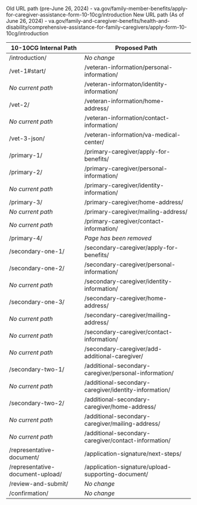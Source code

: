 Old URL path (pre-June 26, 2024) - va.gov/family-member-benefits/apply-for-caregiver-assistance-form-10-10cg/introduction
New URL path (As of June 26, 2024) - va.gov/family-and-caregiver-benefits/health-and-disability/comprehensive-assistance-for-family-caregivers/apply-form-10-10cg/introduction


|10-10CG Internal Path| Proposed Path|
|----------------|----------------------|
|/introduction/|*No change*|
|/vet-1#start/|/veteran-information/personal-information/|
|*No current path*|/veteran-informaton/identity-information/|
|/vet-2/|/veteran-information/home-address/|
|*No current path*|/veteran-information/contact-information/|
|/vet-3-json/|/veteran-information/va-medical-center/|
|/primary-1/|/primary-caregiver/apply-for-benefits/|
|/primary-2/|/primary-caregiver/personal-information/|
|*No current path*|/primary-caregiver/identity-information/|
|/primary-3/|/primary-caregiver/home-address/|
|*No current path*|/primary-caregiver/mailing-address/|
|*No current path*|/primary-caregiver/contact-information/|
|/primary-4/|*Page has been removed*|
|/secondary-one-1/|/secondary-caregiver/apply-for-benefits/|
|/secondary-one-2/|/secondary-caregiver/personal-information/|
|*No current path*|/secondary-caregiver/identity-information/|
|/secondary-one-3/|/secondary-caregiver/home-address/|
|*No current path*|/secondary-caregiver/mailing-address/|
|*No current path*|/secondary-caregiver/contact-information/|
|*No current path*|/secondary-caregiver/add-additional-caregiver/|
|/secondary-two-1/|/additional-secondary-caregiver/personal-information/|
|*No current path*|/additional-secondary-caregiver/identity-information/|
|/secondary-two-2/|/additional-secondary-caregiver/home-address/|
|*No current path*|/additional-secondary-caregiver/mailing-address/|
|*No current path*|/additional-secondary-caregiver/contact-information/|
|/representative-document/|/application-signature/next-steps/|
|/representative-document-upload/|/application-signature/upload-supporting-document/|
|/review-and-submit/|*No change*|
|/confirmation/|*No change*|
